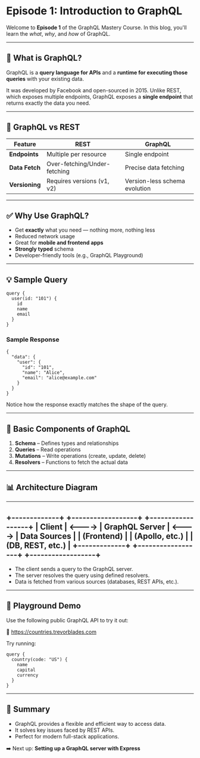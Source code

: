 # Episode 1: Introduction to GraphQL

Welcome to **Episode 1** of the GraphQL Mastery Course. In this blog, you'll learn the *what*, *why*, and *how* of GraphQL.

---

## 🧠 What is GraphQL?

GraphQL is a **query language for APIs** and a **runtime for executing those queries** with your existing data.

It was developed by Facebook and open-sourced in 2015. Unlike REST, which exposes multiple endpoints, GraphQL exposes a **single endpoint** that returns exactly the data you need.

---

## 🔄 GraphQL vs REST

| Feature        | REST                         | GraphQL                        |
|----------------|------------------------------|--------------------------------|
| **Endpoints**  | Multiple per resource         | Single endpoint                |
| **Data Fetch** | Over-fetching/Under-fetching | Precise data fetching          |
| **Versioning** | Requires versions (v1, v2)    | Version-less schema evolution  |

---

## ✅ Why Use GraphQL?

- Get **exactly** what you need — nothing more, nothing less  
- Reduced network usage  
- Great for **mobile and frontend apps**  
- **Strongly typed** schema  
- Developer-friendly tools (e.g., GraphQL Playground)  

---

## 💡 Sample Query

```
query {
  user(id: "101") {
    id
    name
    email
  }
}
```

### Sample Response

```
{
  "data": {
    "user": {
      "id": "101",
      "name": "Alice",
      "email": "alice@example.com"
    }
  }
}
```

Notice how the response exactly matches the shape of the query.

---

## 🧰 Basic Components of GraphQL

1. **Schema** – Defines types and relationships  
2. **Queries** – Read operations  
3. **Mutations** – Write operations (create, update, delete)  
4. **Resolvers** – Functions to fetch the actual data  

---

## 📊 Architecture Diagram

---
+-------------+        +------------------+        +------------------+
|   Client    | <----> |  GraphQL Server  | <----> |  Data Sources     |
| (Frontend)  |        |  (Apollo, etc.)  |        | (DB, REST, etc.)  |
+-------------+        +------------------+        +------------------+
---

- The client sends a query to the GraphQL server.  
- The server resolves the query using defined resolvers.  
- Data is fetched from various sources (databases, REST APIs, etc.).  

---

## 🧪 Playground Demo

Use the following public GraphQL API to try it out:

🔗 https://countries.trevorblades.com

Try running:

```
query {
  country(code: "US") {
    name
    capital
    currency
  }
}
```

---

## 🎯 Summary

- GraphQL provides a flexible and efficient way to access data.  
- It solves key issues faced by REST APIs.  
- Perfect for modern full-stack applications.  

➡️ Next up: **Setting up a GraphQL server with Express**
